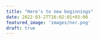 ```yaml
---
title: "Here's to new beginnings"
date: 2022-03-27T16:02:01+03:00
featured_image: 'images/nor.png'
draft: true
---
```



